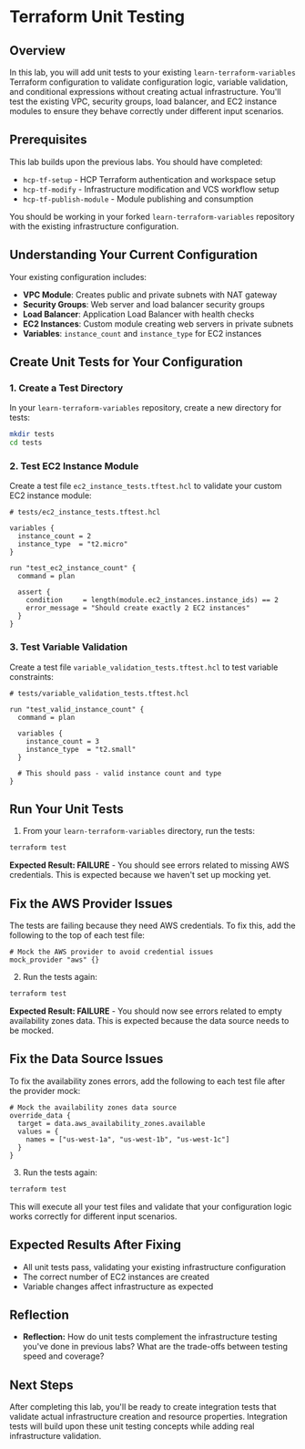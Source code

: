 # Terraform Unit Testing

## Overview

In this lab, you will add unit tests to your existing `learn-terraform-variables` Terraform configuration to validate configuration logic, variable validation, and conditional expressions without creating actual infrastructure. You'll test the existing VPC, security groups, load balancer, and EC2 instance modules to ensure they behave correctly under different input scenarios.

## Prerequisites

This lab builds upon the previous labs. You should have completed:
- `hcp-tf-setup` - HCP Terraform authentication and workspace setup
- `hcp-tf-modify` - Infrastructure modification and VCS workflow setup
- `hcp-tf-publish-module` - Module publishing and consumption

You should be working in your forked `learn-terraform-variables` repository with the existing infrastructure configuration.

## Understanding Your Current Configuration

Your existing configuration includes:
- **VPC Module**: Creates public and private subnets with NAT gateway
- **Security Groups**: Web server and load balancer security groups
- **Load Balancer**: Application Load Balancer with health checks
- **EC2 Instances**: Custom module creating web servers in private subnets
- **Variables**: `instance_count` and `instance_type` for EC2 instances

## Create Unit Tests for Your Configuration

### 1. Create a Test Directory

In your `learn-terraform-variables` repository, create a new directory for tests:

```sh
mkdir tests
cd tests
```

### 2. Test EC2 Instance Module

Create a test file `ec2_instance_tests.tftest.hcl` to validate your custom EC2 instance module:

```hcl
# tests/ec2_instance_tests.tftest.hcl

variables {
  instance_count = 2
  instance_type  = "t2.micro"
}

run "test_ec2_instance_count" {
  command = plan
  
  assert {
    condition     = length(module.ec2_instances.instance_ids) == 2
    error_message = "Should create exactly 2 EC2 instances"
  }
}
```

### 3. Test Variable Validation

Create a test file `variable_validation_tests.tftest.hcl` to test variable constraints:

```hcl
# tests/variable_validation_tests.tftest.hcl

run "test_valid_instance_count" {
  command = plan
  
  variables {
    instance_count = 3
    instance_type  = "t2.small"
  }
  
  # This should pass - valid instance count and type
}
```

## Run Your Unit Tests

1. From your `learn-terraform-variables` directory, run the tests:

```sh
terraform test
```

**Expected Result: FAILURE** - You should see errors related to missing AWS credentials. This is expected because we haven't set up mocking yet.

## Fix the AWS Provider Issues

The tests are failing because they need AWS credentials. To fix this, add the following to the top of each test file:

```hcl
# Mock the AWS provider to avoid credential issues
mock_provider "aws" {}
```

2. Run the tests again:

```sh
terraform test
```

**Expected Result: FAILURE** - You should now see errors related to empty availability zones data. This is expected because the data source needs to be mocked.

## Fix the Data Source Issues

To fix the availability zones errors, add the following to each test file after the provider mock:

```hcl
# Mock the availability zones data source
override_data {
  target = data.aws_availability_zones.available
  values = {
    names = ["us-west-1a", "us-west-1b", "us-west-1c"]
  }
}
```

3. Run the tests again:

```sh
terraform test
```

This will execute all your test files and validate that your configuration logic works correctly for different input scenarios.

## Expected Results After Fixing

- All unit tests pass, validating your existing infrastructure configuration
- The correct number of EC2 instances are created
- Variable changes affect infrastructure as expected

## Reflection

- **Reflection:** How do unit tests complement the infrastructure testing you've done in previous labs? What are the trade-offs between testing speed and coverage?

## Next Steps

After completing this lab, you'll be ready to create integration tests that validate actual infrastructure creation and resource properties. Integration tests will build upon these unit testing concepts while adding real infrastructure validation. 